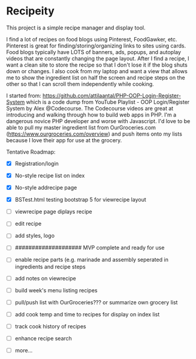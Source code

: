 # Recipeity

This project is a simple recipe manager and display tool.

I find a lot of recipes on food blogs using Pinterest, FoodGawker, etc.  Pinterest is great for finding/storing/organizing links to sites using cards.  Food blogs typically have LOTS of banners, ads, popups, and autoplay videos that are constantly changing the page layout.  After I find a recipe, I want a clean site to store the recipe so that I don't lose it if the blog shuts down or changes.  I also cook from my laptop and want a view that allows me to show the ingredient list on half the screen and recipe steps on the other so that I can scroll them independently while cooking.

I started from: https://github.com/attilaantal/PHP-OOP-Login-Register-System which is a code dump from YouTube Playlist - OOP Login/Register System by Alex @Codecourse.  The Codecourse videos are great at introducing and walking through how to build web apps in PHP.  I'm a dangerous novice PHP developer and worse with Javascript.  I'd love to be able to pull my master ingredient list from OurGroceries.com (https://www.ourgroceries.com/overview) and push items onto my lists because I love their app for use at the grocery.

Tentative Roadmap:
- [x] Registration/login
- [x] No-style recipe list on index
- [x] No-style addrecipe page
- [x] BSTest.html testing bootstrap 5 for viewrecipe layout
- [ ] viewrecipe page diplays recipe
- [ ] edit recipe
- [ ] add styles, logo
- [ ] #################### MVP complete and ready for use
- [ ] enable recipe parts (e.g. marinade and assembly seperated in ingredients and recipe steps
- [ ] add notes on viewrecipe
- [ ] build week's menu listing recipes
- [ ] pull/push list with OurGroceries??? or summarize own grocery list
- [ ] add cook temp and time to recipes for display on index list
- [ ] track cook history of recipes
- [ ] enhance recipe search
- [ ] more...




